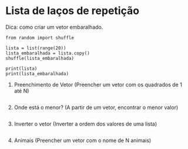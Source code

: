 # Lista de laços de repetição

Dica: como criar um vetor embaralhado.
```
from random import shuffle

lista = list(range(20))
lista_embaralhada = lista.copy()
shuffle(lista_embaralhada)

print(lista)
print(lista_embaralhada)
```

1. Preenchimento de Vetor (Preencher um vetor com os quadrados de 1 até N)
```
```

2. Onde está o menor? (A partir de um vetor, encontrar o menor valor)
```
```

3. Inverter o vetor (Inverter a ordem dos valores de uma lista)
```
```

4. Animais (Preencher um vetor com o nome de N animais)
```
```